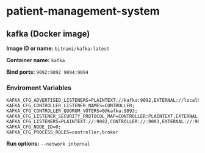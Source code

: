 # patient-management-system

## kafka (Docker image)

**Image ID or name:** `bitnami/kafka:latest`

**Container name:** `kafka`

**Bind ports:** `9092:9092 9094:9094`

### Enviroment Variables
```
KAFKA_CFG_ADVERTISED_LISTENERS=PLAINTEXT://kafka:9092,EXTERNAL://localhost:9094;
KAFKA_CFG_CONTROLLER_LISTENER_NAMES=CONTROLLER;
KAFKA_CFG_CONTROLLER_QUORUM_VOTERS=0@kafka:9093;
KAFKA_CFG_LISTENER_SECURITY_PROTOCOL_MAP=CONTROLLER:PLAINTEXT,EXTERNAL:PLAINTEXT,PLAINTEXT:PLAINTEXT;
KAFKA_CFG_LISTENERS=PLAINTEXT://:9092,CONTROLLER://:9093,EXTERNAL://:9094;
KAFKA_CFG_NODE_ID=0;
KAFKA_CFG_PROCESS_ROLES=controller,broker
```

**Run options:** `--network internal`
